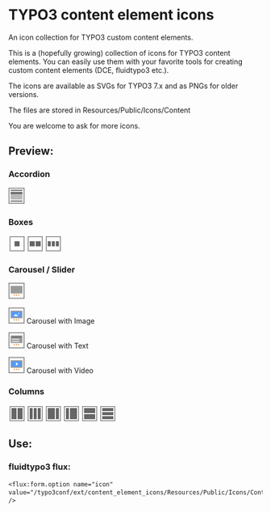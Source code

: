 # TYPO3 content element icons
An icon collection for TYPO3 custom content elements.

This is a (hopefully growing) collection of icons for TYPO3 content elements.
You can easily use them with your favorite tools for creating custom content elements (DCE, fluidtypo3 etc.).

The icons are available as SVGs for TYPO3 7.x and as PNGs for older versions.

The files are stored in Resources/Public/Icons/Content

You are welcome to ask for more icons.

## Preview:

### Accordion

![](Previews/Accordion.png)

### Boxes

![](Previews/Box.png)
![](Previews/Boxes-50-50.png)
![](Previews/Boxes-33-33-33.png)

### Carousel / Slider

![](Previews/Carousel.png)

![](Previews/Carousel-Image.png) Carousel with Image

![](Previews/Carousel-Text.png) Carousel with Text


![](Previews/Carousel-Video.png) Carousel with Video

### Columns

![](Previews/Columns-50-50.png)
![](Previews/Columns-33-33-33.png)
![](Previews/Columns-67-33.png)
![](Previews/Columns-33-67.png)
![](Previews/Columns-Horizontal-50-50.png)
![](Previews/Columns-Horizontal-33-33-33.png)

## Use:
### fluidtypo3 flux:

```
<flux:form.option name="icon" value="/typo3conf/ext/content_element_icons/Resources/Public/Icons/Content/Accordion.svg" />
```
